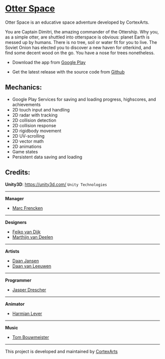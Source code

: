 [Otter Space](https://github.com/cortexarts/Otter-Space)
==================================================

Otter Space is an educative space adventure developed by CortexArts.

You are Captain Dimitri, the amazing commander of the Ottership.
Why you, as a simple otter, are shuttled into otterspace is obvious: planet Earth is messed up by humans. 
There is no tree, soil or water fit for you to live. The Soviet Onion has elected you to discover a new haven for otterkind, 
and find some decent wood on the go. You have a nose for trees nonetheless.

- Download the app from [Google Play](https://play.google.com/store/apps/details?id=com.CortexArts.OtterSpace)

- Get the latest release with the source code from [Github](https://github.com/cortexarts/Otter-Space/releases/tag/v0.1)

Mechanics:
--------------------------------------
- Google Play Services for saving and loading progress, highscores, and achievements
- 2D touch input and handling
- 2D radar with tracking
- 2D collision detection
- 2D collision response
- 2D rigidbody movement
- 2D UV-scrolling
- 2D vector math
- 2D animations
- Game states
- Persistent data saving and loading

Credits:
--------------------------------------

**Unity3D**: https://unity3d.com/ `Unity Technologies`

***
**Manager**

- [Marc Frencken](https://github.com/InnoCrator)

***
**Designers**

- [Feiko van Dijk](https://github.com/henkiepenkie)
- [Marthijn van Deelen](https://github.com/24lightning)

***
**Artists**

- [Daan Jansen](https://github.com/Danoontjen)
- [Daan van Leeuwen](https://github.com/superwortel)

***
**Programmer**

- [Jasper Drescher](https://github.com/JasperDre)

***
**Animator**

- [Harmjan Lever](https://github.com/harmjanfl)

***
**Music**

- [Tom Bouwmeister](https://github.com/Bouwmaster17)

***

This project is developed and maintained by [CortexArts](https://github.com/cortexarts)
